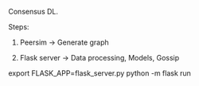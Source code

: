 Consensus DL.

Steps:

1.  Peersim -> Generate graph

2.  Flask server -> Data processing, Models, Gossip


export FLASK_APP=flask_server.py
python -m flask run
